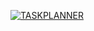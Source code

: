 [![TASKPLANNER](http://img.youtube.com/vi/eOkeHVST1DU/0.jpg)](http://www.youtube.com/watch?v=eOkeHVST1DU "Task Planner JS REACT")